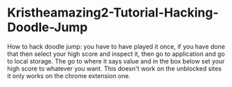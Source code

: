 # Kristheamazing2-Tutorial-Hacking-Doodle-Jump
How to hack doodle jump: you have to have played it once, if you have done that then select your high score and inspect it, then go to application and go to local storage. The go to where it says value and in the box below set your high score to whatever you want. This doesn't work on the unblocked sites it only works on the chrome extension one.

